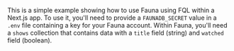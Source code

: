 This is a simple example showing how to use Fauna using FQL within a Next.js app. To use it, you'll need to provide a `FAUNADB_SECRET` value in a `.env` file containing a key for your Fauna account. Within Fauna, you'll need a `shows` collection that contains data with a `title` field (string) and `watched` field (boolean).